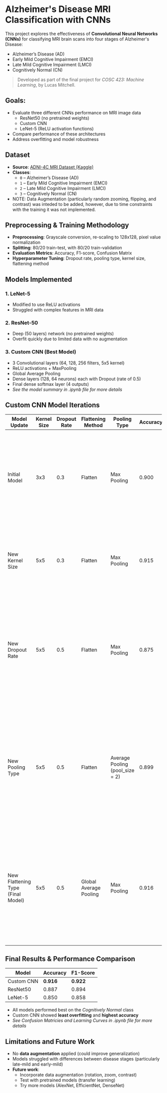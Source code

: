 # Alzheimer's Disease MRI Classification with CNNs
This project explores the effectiveness of **Convolutional Neural Networks (CNNs)** for classifying MRI brain scans into four stages of Alzheimer's Disease:  
- Alzheimer’s Disease (AD)
- Early Mild Cognitive Impairment (EMCI)
- Late Mild Cognitive Impairment (LMCI)
- Cognitively Normal (CN)

> Developed as part of the final project for *COSC 423: Machine Learning*, by Lucas Mitchell.

## Goals:
- Evaluate three different CNNs performance on MRI image data
    - ResNet50 (no pretrained weights)
    - Custom CNN
    - LeNet-5 (ReLU activation functions)
- Compare performance of these architectures
- Address overfitting and model robustness

## Dataset
- **Source**: [ADNI-4C MRI Dataset (Kaggle)](https://www.kaggle.com/datasets/abdullahtauseef2003/adni-4c-alzheimers-mri-classification-dataset/data)
- **Classes**:
  - `0` – Alzheimer’s Disease (AD)
  - `1` – Early Mild Cognitive Impairment (EMCI)
  - `2` – Late Mild Cognitive Impairment (LMCI)
  - `3` – Cognitively Normal (CN)
- NOTE: Data Augmentation (particularly random zooming, flipping, and contrast) was inteded to be added, however, due to time constraints with the training it was not implemented.

## Preprocessing & Training Methodology
- **Preprocessing**: Grayscale conversion, re-scaling to 128x128, pixel value normalization
- **Splitting**: 80/20 train-test, with 80/20 train-validation
- **Evaluation Metrics**: Accuracy, F1-score, Confusion Matrix
- **Hyperparameter Tuning**: Dropout rate, pooling type, kernel size, flattening method

## Models Implemented
### 1. **LeNet-5**
- Modified to use ReLU activations
- Struggled with complex features in MRI data

### 2. **ResNet-50**
- Deep (50 layers) network (no pretrained weights)
- Overfit quickly due to limited data with no augmentation

### 3. **Custom CNN (Best Model)**
- 3 Convolutional layers (64, 128, 256 filters, 5x5 kernel)
- ReLU activations + MaxPooling
- Global Average Pooling 
- Dense layers (128, 64 neurons) each with Dropout (rate of 0.5)
- Final dense softmax layer (4 outputs)
- *See the model summary in .ipynb file for more details*

## Custom CNN Model Iterations
| Model Update               | Kernel Size | Dropout Rate | Flattening Method       | Pooling Type                        | Accuracy | F1-Score | Comment |
|---------------------------|-------------|--------------|--------------------------|-------------------------------------|----------|----------|---------|
| Initial Model             | 3x3         | 0.3          | Flatten                  | Max Pooling                         | 0.900    | 0.907    | The model showed fairly significant signs of overfitting. The model also correctly classifies nearly all of the "Cognitively Normal" class. |
| New Kernel Size           | 5x5         | 0.3          | Flatten                  | Max Pooling                         | 0.915    | 0.921    | The model appears to overfit more than in the previous iteration. Similar results in the confusion matrix. |
| New Dropout Rate          | 5x5         | 0.5          | Flatten                  | Max Pooling                         | 0.875    | 0.882    | Compared to the two previous iterations, the model is not overfitting as much. However, the accuracy decreased. Results from the confusion matrix are similar. |
| New Pooling Type          | 5x5         | 0.5          | Flatten                  | Average Pooling (pool_size = 2)     | 0.899    | 0.905    | The model does not appear to overfit whatsoever, however, the accuracy and F1-score are not as high as they were in previous iterations. Results from the confusion matrix are similar. |
| New Flattening Type (Final Model) | 5x5         | 0.5          | Global Average Pooling     | Max Pooling                         | 0.916    | 0.922    | The model does not appear to overfit whatsoever, and the accuracy and F1-score are both higher than those found from the previous iterations. Confusion matrix is similar. |


## Final Results & Performance Comparison
| Model      | Accuracy | F1-Score |
|------------|----------|----------|
| Custom CNN | **0.916**   | **0.922**   |
| ResNet50   | 0.887    | 0.894    |
| LeNet-5    | 0.850    | 0.858    |

- All models performed best on the *Cognitively Normal* class
- Custom CNN showed **least overfitting** and **highest accuracy**
- *See Confusion Matricies and Learning Curves in .ipynb file for more details*

## Limitations and Future Work
- No **data augmentation** applied (could improve generalization)
- Models struggled with differences between disease stages (particularly late-mild and early-mild)
- **Future work**:
  - Incorporate data augmentation (rotation, zoom, contrast)
  - Test with pretrained models (transfer learning)
  - Try more models (AlexNet, EfficientNet, DenseNet)